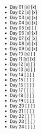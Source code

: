 - Day 01 [x] [x]
- Day 02 [x] [x]
- Day 03 [x] [x]
- Day 04 [x] [x]
- Day 05 [x] [ ]
- Day 06 [x] [x]
- Day 07 [x] [x]
- Day 08 [x] [x]
- Day 09 [x] [x]
- Day 10 [x] [ ]
- Day 11 [x] [x]
- Day 12 [x] [ ]
- Day 13 [x] [ ]
- Day 14 [ ] [ ]
- Day 15 [ ] [ ]
- Day 16 [ ] [ ]
- Day 17 [ ] [ ]
- Day 18 [ ] [ ]
- Day 19 [ ] [ ]
- Day 20 [ ] [ ]
- Day 21 [ ] [ ]
- Day 22 [ ] [ ]
- Day 23 [ ] [ ]
- Day 24 [ ] [ ]
